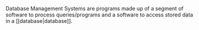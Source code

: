 Database Management Systems are programs made up of a segment of software to process queries/programs and a software to access stored data in a [[database|database]].